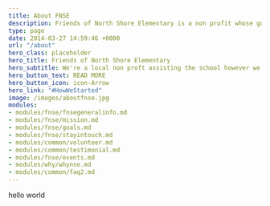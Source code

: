 ```yaml
---
title: About FNSE
description: Friends of North Shore Elementary is a non profit whose goal is to support North Shore Elementary however possible, so that it continues to be the first choice for local families.
type: page
date: 2014-03-27 14:59:46 +0000
url: "/about"
hero_class: placeholder
hero_title: Friends of North Shore Elementary
hero_subtitle: We're a local non proft assisting the school however we can.
hero_button_text: READ MORE
hero_button_icon: icon-Arrow
hero_link: "#HowWeStarted"
image: /images/aboutfnse.jpg
modules:
- modules/fnse/fnsegeneralinfo.md
- modules/fnse/mission.md
- modules/fnse/goals.md
- modules/fnse/stayintouch.md
- modules/common/volunteer.md
- modules/common/testimonial.md
- modules/fnse/events.md
- modules/why/whynse.md
- modules/common/faq2.md
---
```

hello world